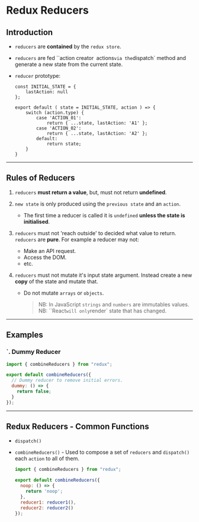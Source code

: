 # Redux Reducers

## Introduction

- `reducers` are **contained** by the `redux store`.

- `reducers` are fed ``action creator` `actions` via the `dispatch` method and generate a new state from the current state.

- `reducer` prototype:
  ```
  const INITIAL_STATE = {
      lastAction: null
  };

  export default ( state = INITIAL_STATE, action ) => {
      switch (action.type) {
          case 'ACTION_01':
              return { ...state, lastAction: 'A1' };
          case 'ACTION_02':
              return { ...state, lastAction: 'A2' };
          default:
              return state;
      }
  }
  ```

---

## Rules of Reducers

1. `reducers` **must return a value**, but, must not return **undefined**.

2. `new state` is only produced using the `previous state` and an `action`.

   - The first time a reducer is called it is `undefined` **unless the state is initialised**.

3. `reducers` must not 'reach outside' to decided what value to return. `reducers` are **pure**. For example a reducer may not:

   - Make an API request.
   - Access the DOM.
   - etc.

4. `reducers` must not mutate it's input state argument. Instead create a new **copy** of the state and mutate that.
   - Do not mutate `arrays` or `objects`.
     > NB: In JavaScript `strings` and `numbers` are immutables values.
     > NB: ``React`will only`render` state that has changed.

---

## Examples

### `. Dummy Reducer

```javascript
import { combineReducers } from "redux";

export default combineReducers({
  // Dummy reducer to remove initial errors.
  dummy: () => {
    return false;
  }
});
```

---

## Redux Reducers - Common Functions

* `dispatch()`

* `combineReducers()` - Used to compose a set of `reducers` and `dispatch()` each `action` to all of them. 
  ```javascript
  import { combineReducers } from "redux";

  export default combineReducers({
    noop: () => {
      return 'noop';
    },
    reducer1: reducer1(),
    reducer2: reducer2()
  });

  ```

